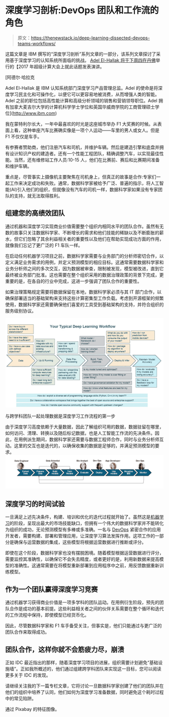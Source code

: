 # 深度学习剖析:DevOps 团队和工作流的角色

> 原文：<https://thenewstack.io/deep-learning-dissected-devops-teams-workflows/>

这篇文章是 IBM 撰写的“深度学习剖析”系列文章的一部分，该系列文章探讨了采用基于深度学习的认知系统所面临的挑战。 [Adel El-Hallak 将于下周四在丹佛](http://www.nvidia.com/object/supercomputing2017.html?id=SC1737)举行的【2017 年超级计算大会上就此话题发表演讲。

 [阿德尔·哈拉克

Adel El-Hallak 是 IBM 认知系统部门深度学习产品管理总监。Adel 的使命是将深度学习民主化和可操作化，以便它可以更容易地被消费，从而增强人类的智能。Adel 之前的职位包括高性能计算和高级分析领域的销售和营销领导职位。Adel 拥有加拿大麦吉尔大学的计算机科学学士学位和英国华威商学院的工商管理硕士学位](http://www.ibm.com) 

我在蒙特利尔长大，一年中最喜欢的时光是这座城市举办 F1 大奖赛的时候。从表面上看，这种单座汽车比赛确实像是一项个人运动——车里的男人或女人。但是 F1 不仅仅是车手。

有参赛者赞助商，他们注册汽车和司机，并维护车辆。然后是建造引擎和底盘并拥有设计知识产权的建造者。还有一个性能工程团队，精确调整汽车，以实现最佳性能。当然，还有维修站工作人员:10-15 人，他们在比赛前、赛后和比赛期间准备和维护车辆。

重点是，尽管事实上摄像机主要聚焦在司机身上，但真正的故事是合作:专家们一起工作来决定成功和失败。通常，数据科学家被给予广泛、普遍的指示，将人工智能(AI)引入他们的组织，但就像没有汽车的司机一样，数据科学家如果没有专家团队的支持，就无法取得胜利。

## 组建您的高绩效团队

通过机器和深度学习实现商业价值需要整个组织内相同水平的团队合作。虽然有无数的故事只关注数据科学家、不断增长的需求和他们技能的稀缺以及不断膨胀的薪水，但它们忽略了其余利益相关者的重要性以及他们在帮助实现成功方面的作用，就像我们忘记了更广泛的 F1 车队一样。

在启动任何机器学习项目之前，数据科学家需要与业务部门的分析师密切合作，以定义满足业务需求的用例，并定义预测模型的相应目标。这通常需要数据科学家和业务分析师之间的多次交互，因为数据被审查，限制被发现，模型被改进，直到它最终被业务部门批准。这也需要在整个组织采用的数据治理政策的背景下完成，更重要的是，在各自的行业中完成，这进一步强调了团队合作的重要性。

如果治理策略规定需要将数据保留在本地，数据科学家必须与其 IT 部门合作，以确保部署适当的基础架构来支持这些计算密集型工作负载。考虑到开源框架的频繁使用，数据科学家还需要确保他们喜爱的工具受到基础架构的支持，并符合组织的服务级别协议。

[![](img/38c55faef363c91bd427e976f4f4d525.png)](https://storage.googleapis.com/cdn.thenewstack.io/media/2017/10/dc414da0-ibm-3.jpg)

与跨学科团队一起处理数据是深度学习工作流程的第一步

由于深度学习高度依赖于大量数据，因此了解组织可用的数据，数据驻留在哪里，如何访问、清理、转换以及随后标记数据，也是人工智能工作流的先决条件。因此，在用例派生期间，数据科学家还需要与数据工程师合作，同时与业务分析师互动。这里的交互也是迭代的，以确保收集的数据是足够的，并满足预测模型的要求。
![Team roles in machine learning workflows](img/3e4f6508ce42ce84c422addf43e4318e.png)

## 深度学习的时间试验

一旦满足上述先决条件，构建、培训和优化的迭代过程就开始了。虽然这是[机器学习](/category/machine-learning/)的阶段，呈现出最大的市场技能缺口，但拥有一个伟大的数据科学家并不能转化为组织的成功，无论预测模型有多棒或多准确。一名与 [DevOps](/category/devops/) 紧密合作的应用开发者，需要构建、部署和管理应用，让深度学习算法发挥作用。这项工作的一部分是确保与运营数据的集成，这些模型将根据运营数据进行推断或评分。

即使在这个阶段，数据科学家也没有摆脱困境。随着模型根据运营数据进行评分，需要监控其准确性，以确保它不会失去精度，或者更好的是，利用新数据来提高模型的准确性。这通常需要在将模型重新部署到应用程序中之前，用反馈数据重新训练模型。

## 作为一个团队赢得深度学习竞赛

通过机器学习获得商业价值是一项多学科的团队运动。在用例衍生阶段，预先的团队合作是成功的基本前提。这些利益相关者之间的伙伴关系需要在整个循环和迭代的工作流程中保持，即使模型已经货币化。

因此，尽管数据科学家和 F1 车手备受关注，但事实是，他们只能通过与更广泛的团队合作来取得成功。

## 团队合作，这样你就不会筋疲力尽，崩溃

正如 IDC 最近指出的那样，随着深度学习项目的进展，组织需要计划避免“基础设施墙”。正如我所概述的，他们通过组建跨学科团队来实现这一目标，您可以阅读更多关于 IDC 的发现。

请继续关注我的下一篇专栏文章，它将讨论一旦数据科学家创建了他们的团队并在他们的组织中培养了认同，他们如何为深度学习准备数据，同时避免这个耗时过程中的常见陷阱。

通过 Pixabay 的特征图像。

<svg xmlns:xlink="http://www.w3.org/1999/xlink" viewBox="0 0 68 31" version="1.1"><title>Group</title> <desc>Created with Sketch.</desc></svg>